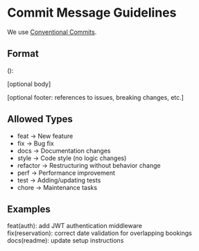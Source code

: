 # Commit Message Guidelines

We use [Conventional Commits](https://www.conventionalcommits.org).

## Format
<type>(<scope>): <short description>

[optional body]

[optional footer: references to issues, breaking changes, etc.]

## Allowed Types
- feat → New feature
- fix → Bug fix
- docs → Documentation changes
- style → Code style (no logic changes)
- refactor → Restructuring without behavior change
- perf → Performance improvement
- test → Adding/updating tests
- chore → Maintenance tasks

## Examples
feat(auth): add JWT authentication middleware  
fix(reservation): correct date validation for overlapping bookings  
docs(readme): update setup instructions  
